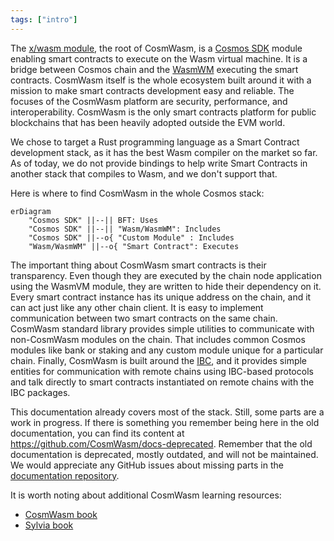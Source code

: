 ```yaml
---
tags: ["intro"]
---
```


The [x/wasm module](https://github.com/CosmWasm/wasmd/tree/main/x/wasm), the root of CosmWasm, is a
[Cosmos SDK](https://docs.cosmos.network/) module enabling smart contracts to execute on the Wasm virtual machine.
It is a bridge between Cosmos chain and the [WasmWM](https://github.com/CosmWasm/wasmvm) executing the smart contracts.
CosmWasm itself is the whole ecosystem built around it with a mission to make smart contracts development easy and reliable.
The focuses of the CosmWasm platform are security, performance, and interoperability. CosmWasm is the only smart contracts
platform for public blockchains that has been heavily adopted outside the EVM world.

We chose to target a Rust programming language as a Smart Contract development stack, as it has the best Wasm compiler on the
market so far. As of today, we do not provide bindings to help write Smart Contracts in another stack that compiles to Wasm,
and we don't support that.

Here is where to find CosmWasm in the whole Cosmos stack:

```mermaid
erDiagram
    "Cosmos SDK" ||--|| BFT: Uses
    "Cosmos SDK" ||--|| "Wasm/WasmWM": Includes
    "Cosmos SDK" ||--o{ "Custom Module" : Includes
    "Wasm/WasmWM" ||--o{ "Smart Contract": Executes

```

The important thing about CosmWasm smart contracts is their transparency. Even though they are executed by the chain node application
using the WasmVM module, they are written to hide their dependency on it. Every smart contract instance has its unique address on the chain,
and it can act just like any other chain client. It is easy to implement communication between two smart contracts on the same chain.
CosmWasm standard library provides simple utilities to communicate with non-CosmWasm modules on the chain. That includes common Cosmos
modules like bank or staking and any custom module unique for a particular chain. Finally, CosmWasm is built around the
[IBC](https://www.ibcprotocol.dev/), and it
provides simple entities for communication with remote chains using IBC-based protocols and talk directly to smart contracts instantiated
on remote chains with the IBC packages.

This documentation already covers most of the stack. Still, some parts are a work in progress. If there is something you remember
being here in the old documentation, you can find its content at https://github.com/CosmWasm/docs-deprecated. Remember that the
old documentation is deprecated, mostly outdated, and will not be maintained. We would appreciate any GitHub issues about missing
parts in the [documentation repository](https://github.com/CosmWasm/docs).

It is worth noting about additional CosmWasm learning resources:

- [CosmWasm book](https://book.cosmwasm.com/)
- [Sylvia book](https://cosmwasm.github.io/sylvia-book/index.html)
